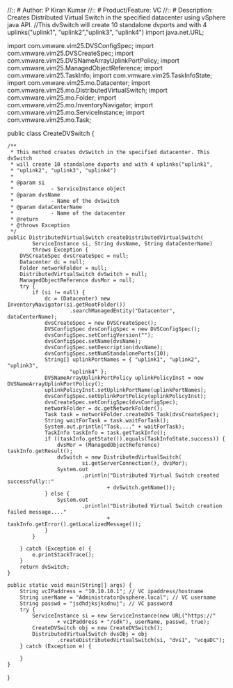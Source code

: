 //:: # Author: P Kiran Kumar
//:: # Product/Feature: VC
//:: # Description: Creates Distributed Virtual Switch in the specified datacenter using vSphere java API. 
//This dvSwitch will create 10 standalone dvports and with 4 uplinks("uplink1", "uplink2","uplink3", "uplink4")
import java.net.URL;

import com.vmware.vim25.DVSConfigSpec;
import com.vmware.vim25.DVSCreateSpec;
import com.vmware.vim25.DVSNameArrayUplinkPortPolicy;
import com.vmware.vim25.ManagedObjectReference;
import com.vmware.vim25.TaskInfo;
import com.vmware.vim25.TaskInfoState;
import com.vmware.vim25.mo.Datacenter;
import com.vmware.vim25.mo.DistributedVirtualSwitch;
import com.vmware.vim25.mo.Folder;
import com.vmware.vim25.mo.InventoryNavigator;
import com.vmware.vim25.mo.ServiceInstance;
import com.vmware.vim25.mo.Task;

public class CreateDVSwitch {

	/**
	 * This method creates dvSwitch in the specified datacenter. This dvSwitch
	 * will create 10 standalone dvports and with 4 uplinks("uplink1",
	 * "uplink2", "uplink3", "uplink4")
	 * 
	 * @param si
	 *            - ServiceInstance object
	 * @param dvsName
	 *            - Name of the dvSwitch
	 * @param dataCenterName
	 *            - Name of the datacenter
	 * @return
	 * @throws Exception
	 */
	public DistributedVirtualSwitch createDistributedVirtualSwitch(
			ServiceInstance si, String dvsName, String dataCenterName)
			throws Exception {
		DVSCreateSpec dvsCreateSpec = null;
		Datacenter dc = null;
		Folder networkFolder = null;
		DistributedVirtualSwitch dvSwitch = null;
		ManagedObjectReference dvsMor = null;
		try {
			if (si != null) {
				dc = (Datacenter) new InventoryNavigator(si.getRootFolder())
						.searchManagedEntity("Datacenter", dataCenterName);
				dvsCreateSpec = new DVSCreateSpec();
				DVSConfigSpec dvsConfigSpec = new DVSConfigSpec();
				dvsConfigSpec.setConfigVersion("");
				dvsConfigSpec.setName(dvsName);
				dvsConfigSpec.setDescription(dvsName);
				dvsConfigSpec.setNumStandalonePorts(10);
				String[] uplinkPortNames = { "uplink1", "uplink2", "uplink3",
						"uplink4" };
				DVSNameArrayUplinkPortPolicy uplinkPolicyInst = new DVSNameArrayUplinkPortPolicy();
				uplinkPolicyInst.setUplinkPortName(uplinkPortNames);
				dvsConfigSpec.setUplinkPortPolicy(uplinkPolicyInst);
				dvsCreateSpec.setConfigSpec(dvsConfigSpec);
				networkFolder = dc.getNetworkFolder();
				Task task = networkFolder.createDVS_Task(dvsCreateSpec);
				String waitForTask = task.waitForTask();
				System.out.println("Task...." + waitForTask);
				TaskInfo taskInfo = task.getTaskInfo();
				if ((taskInfo.getState()).equals(TaskInfoState.success)) {
					dvsMor = (ManagedObjectReference) taskInfo.getResult();
					dvSwitch = new DistributedVirtualSwitch(
							si.getServerConnection(), dvsMor);
					System.out
							.println("Distributed Virtual Switch created successfully::"
									+ dvSwitch.getName());
				} else {
					System.out
							.println("Distributed Virtual Switch creation failed message...."
									+ taskInfo.getError().getLocalizedMessage());
				}
			}

		} catch (Exception e) {
			e.printStackTrace();
		}
		return dvSwitch;
	}

	public static void main(String[] args) {
		String vcIPaddress = "10.10.10.1"; // VC ipaddress/hostname
		String userName = "Administrator@vsphere.local"; // VC username
		String passwd = "jsdhdjksjksdnuj"; // VC password
		try {
			ServiceInstance si = new ServiceInstance(new URL("https://"
					+ vcIPaddress + "/sdk"), userName, passwd, true);
			CreateDVSwitch obj = new CreateDVSwitch();
			DistributedVirtualSwitch dvsObj = obj
					.createDistributedVirtualSwitch(si, "dvs1", "vcqaDC");
		} catch (Exception e) {

		}
	}
}
